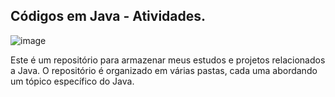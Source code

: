 ## Códigos em Java - Atividades. 
![image](https://github.com/Hkaua/codigos-em-java/assets/115200562/829a5f67-c11d-46cc-a69e-b155350ab4c2)

Este é um repositório para armazenar meus estudos e projetos relacionados a Java. O repositório é organizado em várias pastas, cada uma abordando um tópico específico do Java.      
   
